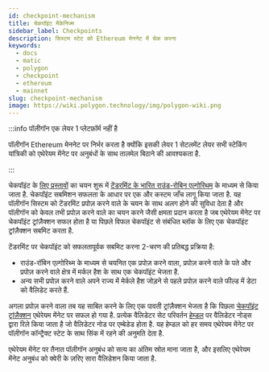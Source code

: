 ```yaml
---
id: checkpoint-mechanism
title: चेकपॉइंट मैकेनिज्म
sidebar_label: Checkpoints
description: सिस्टम स्टेट को Ethereum मेननेट में चेक करना
keywords:
  - docs
  - matic
  - polygon
  - checkpoint
  - ethereum
  - mainnet
slug: checkpoint-mechanism
image: https://wiki.polygon.technology/img/polygon-wiki.png
---
```


:::info पॉलीगॉन एक लेयर 1 प्लेटफ़ॉर्म नहीं है

पॉलीगॉन Ethereum मेननेट पर निर्भर करता है क्योंकि इसकी लेयर 1 सेटलमेंट लेयर सभी स्टेकिंग यांत्रिकी को एथेरेयम मेंनेट पर अनुबंधों के साथ तालमेल बिठाने की आवश्यकता है.

:::

चेकपॉइंट के [लिए प्रस्तावों](/docs/maintain/glossary.md#proposer) का चयन शुरू में [टेंडरमिंट के भारित राउंड-रोबिन एल्गोरिथम](https://docs.tendermint.com/master/spec/consensus/proposer-selection.html) के माध्यम से किया जाता है. चेकपॉइंट सबमिशन सफलता के आधार पर एक और कस्टम जाँच लागू किया जाता है. यह पॉलीगॉन सिस्टम को टेंडरमिंट प्रपोज़ करने वाले के चयन के साथ अलग होने की सुविधा देता है और पॉलीगॉन को केवल तभी प्रपोज़ करने वाले का चयन करने जैसी क्षमता प्रदान करता है जब एथेरेयम मेंनेट पर चेकपॉइंट ट्रांज़ैक्शन सफल होता है या पिछले विफल चेकपॉइंट से संबंधित ब्लॉक के लिए एक चेकपॉइंट ट्रांज़ैक्शन सबमिट करता है.

टेंडरमिंट पर चेकपॉइंट को सफलतापूर्वक सबमिट करना 2-चरण की प्रतिबद्ध प्रक्रिया है:

* राउंड-रॉबिन एल्गोरिथ्म के माध्यम से चयनित एक प्रपोज़ करने वाला, प्रपोज़ करने वाले के पते और प्रपोज़ करने वाले क्षेत्र में मर्कल हैश के साथ एक चेकपॉइंट भेजता है.
* अन्य सभी प्रपोज़ करने वाले अपने राज्य में मेर्कले हैश जोड़ने से पहले प्रपोज़ करने वाले फील्ड में डेटा को वैलिडेट करते हैं.

अगला प्रपोज़ करने वाला तब यह साबित करने के लिए एक पावती ट्रांज़ैक्शन भेजता है कि पिछला [चेकपॉइंट ट्रांज़ैक्शन](/docs/maintain/glossary.md#checkpoint-transaction) एथेरेयम मेंनेट पर सफल हो गया है. प्रत्येक वैलिडेटर सेट परिवर्तन [हेम्डल](/docs/maintain/glossary.md#heimdall) पर वैलिडेटर नोड्स द्वारा रिले किया जाता है जो वैलिडेटर नोड पर एम्बेडेड होता है. यह हेम्डल को हर समय एथेरेयम मेंनेट पर पॉलीगॉन कॉन्ट्रैक्ट स्टेट के साथ सिंक में रहने की अनुमति देता है.

एथेरेयम मेंनेट पर तैनात पॉलीगॉन अनुबंध को सत्य का अंतिम स्रोत माना जाता है, और इसलिए एथेरेयम मेंनेट अनुबंध को क्वेरी के ज़रिए सारा वैलिडेशन किया जाता है.
